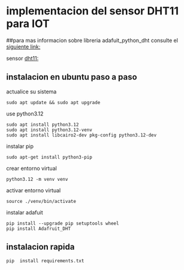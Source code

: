 # implementacion del sensor DHT11 para IOT


##para mas informacion sobre 
libreria adafuit_python_dht consulte el [siguiente link:](https://github.com/adafruit/Adafruit_Python_DHT)

sensor [dht11:](https://www.alldatasheet.com/view.jsp?Searchword=Dht11%20datasheet&gad_source=1&gclid=CjwKCAjwmrqzBhAoEiwAXVpgojp5Vp6yo0IFtm0FPFs7tyRPi5oX6oOgAE2ORmjbMNgyObRlEE0zbRoCAzYQAvD_BwE)

## instalacion en ubuntu paso a paso

actualice su sistema
```
sudo apt update && sudo apt upgrade
```

use python3.12
```
sudo apt install python3.12
sudo apt install python3.12-venv
sudo apt install libcairo2-dev pkg-config python3.12-dev
```

instalar pip 
```
sudo apt-get install python3-pip
```

crear entorno virtual
```
python3.12 -m venv venv
```

activar entorno virtual
```
source ./venv/bin/activate
```

instalar adafuit
```
pip install --upgrade pip setuptools wheel
pip install Adafruit_DHT
```

## instalacion rapida 
```
pip  install requirements.txt
```

